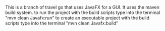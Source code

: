 This is a branch of travel go that uses JavaFX for a GUI.
It uses the maven build system.
to run the project with the build scripts type into the terminal "mvn clean Javafx:run"
to create an executable project with the build scripts type into the terminal "mvn clean Javafx:build"
